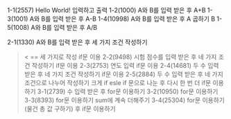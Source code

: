 1-1(2557)
Hello World! 입력하고 출력
1-2(1000)
A와 B를 입력 받은 후 A+B 
1-3(1001)
A와 B를 입력 받은 후 A-B
1-4(10998)
A와 B를 입력 받은 후 A 곱하기 B
1-5(1008)
A와 B를 입력 받은 후 A/B

2-1(1330)
A와 B를 입력 받은 후 세 가지 조건 작성하기
> < == 세 가지로 작성
if문 이용
2-2(9498)
시험 점수를 입력 받은 후 네 가지 조건 작성하기
if문 이용
2-3(2753)
연도 입력 
if문 이용
2-4(14681)
두 수 입력 받은 후 네 가지 조건 작성하기
if문 이용
2-5(2884)
두 수 입력 받은 후 네 가지 조건으로 나누어 작성하기
크게 if esle if 문으로 나눈 후 다시 한 번 더 if문 이용하기
3-1(2739)
수 입력 받은 후 
for문 이용하기
3-2(10950)
for문 이용하기
3-3(8393)
for문 이용하기 sum에 계속 더해주기
3-4(25304)
for문 이용하기(물건 총 값 구하기) 
후 if문 이용하기










